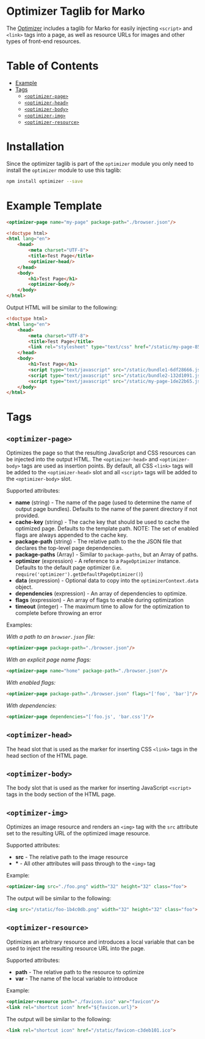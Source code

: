 Optimizer Taglib for Marko
==========================

The [Optimizer](README.md) includes a taglib for Marko for easily injecting `<script>` and `<link>` tags into a page, as well as resource URLs for images and other types of front-end resources.

<!-- START doctoc generated TOC please keep comment here to allow auto update -->
<!-- DON'T EDIT THIS SECTION, INSTEAD RE-RUN doctoc TO UPDATE -->
# Table of Contents

- [Example](#example)
- [Tags](#tags)
    - [`<optimizer-page>`](#optimizer-page)
    - [`<optimizer-head>`](#optimizer-head)
    - [`<optimizer-body>`](#optimizer-body)
    - [`<optimizer-img>`](#optimizer-img)
    - [`<optimizer-resource>`](#optimizer-resource)

<!-- END doctoc generated TOC please keep comment here to allow auto update -->

# Installation

Since the optimizer taglib is part of the `optimizer` module you only need to install the `optimizer` module to use this taglib:

```bash
npm install optimizer --save
```

# Example Template

```html
<optimizer-page name="my-page" package-path="./browser.json"/>

<!doctype html>
<html lang="en">
    <head>
        <meta charset="UTF-8">
        <title>Test Page</title>
        <optimizer-head/>
    </head>
    <body>
        <h1>Test Page</h1>
        <optimizer-body/>
    </body>
</html>
```

Output HTML will be similar to the following:

```html
<!doctype html>
<html lang="en">
    <head>
        <meta charset="UTF-8">
        <title>Test Page</title>
        <link rel="stylesheet" type="text/css" href="/static/my-page-85e3288e.css">
    </head>
    <body>
        <h1>Test Page</h1>
        <script type="text/javascript" src="/static/bundle1-6df28666.js"></script>
        <script type="text/javascript" src="/static/bundle2-132d1091.js"></script>
        <script type="text/javascript" src="/static/my-page-1de22b65.js"></script>
    </body>
</html>
```

# Tags

## `<optimizer-page>`

Optimizes the page so that the resulting JavaScript and CSS resources can be injected into the output HTML. The `<optimizer-head>` and `<optimizer-body>` tags are used as insertion points. By default, all CSS `<link>` tags will be added to the `<optimizer-head>` slot and all `<script>` tags will be added to the `<optimizer-body>` slot.

Supported attributes:

- __name__ (string) - The name of the page (used to determine the name of output page bundles). Defaults to the name of the parent directory if not provided.
- __cache-key__ (string) - The cache key that should be used to cache the optimized page. Defaults to the template path. NOTE: The set of enabled flags are always appended to the cache key.
- __package-path__ (string) - The relative path to the the JSON file that declares the top-level page dependencies.
- __package-paths__ (Array) - Similar to `package-paths`, but an Array of paths.
- __optimizer__ (expression) - A reference to a `PageOptimizer` instance. Defaults to the default page optimizer (i.e. `require('optimizer').getDefaultPageOptimizer()`)
- __data__ (expression) - Optional data to copy into the `optimizerContext.data` object.
- __dependencies__ (expression) - An array of dependencies to optimize.
- __flags__ (expression) - An array of flags to enable during optimization
- __timeout__ (integer) - The maximum time to allow for the optimization to complete before throwing an error

Examples:

_With a path to an `browser.json` file:_

```html
<optimizer-page package-path="./browser.json"/>
```

_With an explicit page name flags:_

```html
<optimizer-page name="home" package-path="./browser.json"/>
```

_With enabled flags:_

```html
<optimizer-page package-path="./browser.json" flags="['foo', 'bar']"/>
```

_With dependencies:_

```html
<optimizer-page dependencies="['foo.js', 'bar.css']"/>
```

## `<optimizer-head>`

The head slot that is used as the marker for inserting CSS `<link>` tags in the head section of the HTML page.

## `<optimizer-body>`

The body slot that is used as the marker for inserting JavaScript `<script>` tags in the body section of the HTML page.

## `<optimizer-img>`

Optimizes an image resource and renders an `<img>` tag with the `src` attribute set to the resulting URL of the optimized image resource.

Supported attributes:

- __src__ - The relative path to the image resource
- __*__ - All other attributes will pass through to the `<img>` tag

Example:

```html
<optimizer-img src="./foo.png" width="32" height="32" class="foo">
```

The output will be similar to the following:

```html
<img src="/static/foo-1b4c0db.png" width="32" height="32" class="foo">
```

## `<optimizer-resource>`

Optimizes an arbitrary resource and introduces a local variable that can be used to inject the resulting resource URL into the page.

Supported attributes:

- __path__ - The relative path to the resource to optimize
- __var__ - The name of the local variable to introduce

Example:

```html
<optimizer-resource path="./favicon.ico" var="favicon"/>
<link rel="shortcut icon" href="${favicon.url}">
```

The output will be similar to the following:

```html
<link rel="shortcut icon" href="/static/favicon-c3deb101.ico">
```
